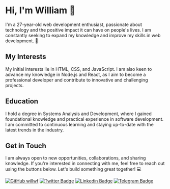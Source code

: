 # Hi, I'm William 👋

I'm a 27-year-old web development enthusiast, passionate about technology and the positive impact it can have on people's lives. I am constantly seeking to expand my knowledge and improve my skills in web development. 🙂

## My Interests

My initial interests lie in HTML, CSS, and JavaScript. I am also keen to advance my knowledge in Node.js and React, as I aim to become a professional developer and contribute to innovative and challenging projects.

## Education

I hold a degree in Systems Analysis and Development, where I gained foundational knowledge and practical experience in software development. I am committed to continuous learning and staying up-to-date with the latest trends in the industry.

## Get in Touch

I am always open to new opportunities, collaborations, and sharing knowledge. If you're interested in connecting with me, feel free to reach out using the buttons below. Let's build something great together! 💻

[![GitHub willwf](https://img.shields.io/github/followers/willwf?label=follow&style=social)](https://github.com/willwf)
[![Twitter Badge](https://img.shields.io/twitter/follow/williamwf?style=social)](https://twitter.com/williamwf)
[![Linkedin Badge](https://img.shields.io/badge/-williamfirmino-blue?style=flat-square&logo=Linkedin&logoColor=white&link=https://www.linkedin.com/in/williamfirmino/)](https://www.linkedin.com/in/williamfirmino/)
[![Telegram Badge](https://img.shields.io/badge/-Telegram-1ca0f1?style=flat-square&labelColor=1ca0f1&logo=telegram&logoColor=white&link=https://t.me/williamf)](https://t.me/williamf)
